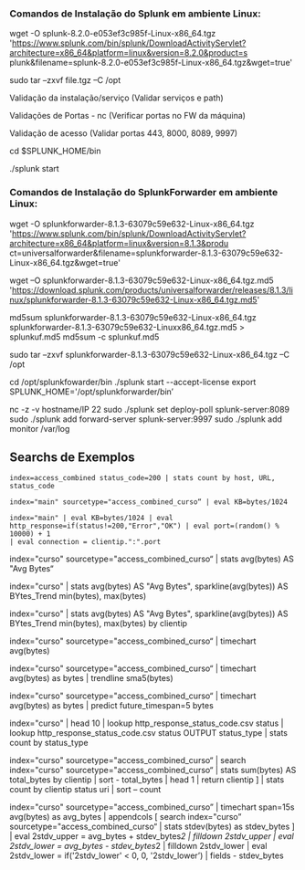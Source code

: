 
### Comandos de Instalação do Splunk em ambiente Linux:
wget -O splunk-8.2.0-e053ef3c985f-Linux-x86_64.tgz
'https://www.splunk.com/bin/splunk/DownloadActivityServlet?architecture=x86_64&platform=linux&version=8.2.0&product=s
plunk&filename=splunk-8.2.0-e053ef3c985f-Linux-x86_64.tgz&wget=true'

sudo tar –zxvf file.tgz –C /opt

Validação da instalação/serviço (Validar serviços e path)

Validações de Portas - nc (Verificar portas no FW da máquina)

Validação de acesso (Validar portas 443, 8000, 8089, 9997)

cd $SPLUNK_HOME/bin

./splunk start


### Comandos de Instalação do SplunkForwarder em ambiente Linux:
wget -O splunkforwarder-8.1.3-63079c59e632-Linux-x86_64.tgz
'https://www.splunk.com/bin/splunk/DownloadActivityServlet?architecture=x86_64&platform=linux&version=8.1.3&produ
ct=universalforwarder&filename=splunkforwarder-8.1.3-63079c59e632-Linux-x86_64.tgz&wget=true'

wget –O splunkforwarder-8.1.3-63079c59e632-Linux-x86_64.tgz.md5
'https://download.splunk.com/products/universalforwarder/releases/8.1.3/linux/splunkforwarder-8.1.3-63079c59e632-Linux-x86_64.tgz.md5'

md5sum splunkforwarder-8.1.3-63079c59e632-Linux-x86_64.tgz splunkforwarder-8.1.3-63079c59e632-Linuxx86_64.tgz.md5 > splunkuf.md5
md5sum -c splunkuf.md5

sudo tar –zxvf splunkforwarder-8.1.3-63079c59e632-Linux-x86_64.tgz –C /opt

cd /opt/splunkfowarder/bin
./splunk start --accept-license
export SPLUNK_HOME='/opt/splunkforwarder/bin’

nc -z -v hostname/IP 22
sudo ./splunk set deploy-poll splunk-server:8089
sudo ./splunk add forward-server splunk-server:9997
sudo ./splunk add monitor /var/log


## Searchs de Exemplos
```
index=access_combined status_code=200 | stats count by host, URL, status_code
```

```
index="main" sourcetype="access_combined_curso“ | eval KB=bytes/1024
```

```
index="main" | eval KB=bytes/1024 | eval http_response=if(status!=200,"Error","OK") | eval port=(random() % 10000) + 1
| eval connection = clientip.":".port
```


index="curso" sourcetype="access_combined_curso“ | stats avg(bytes) AS "Avg Bytes“

index="curso" | stats avg(bytes) AS "Avg Bytes", sparkline(avg(bytes)) AS BYtes_Trend min(bytes), max(bytes)

index="curso" | stats avg(bytes) AS "Avg Bytes", sparkline(avg(bytes)) AS BYtes_Trend min(bytes), max(bytes) by clientip

index="curso" sourcetype="access_combined_curso“ | timechart avg(bytes)

index="curso" sourcetype="access_combined_curso“ | timechart avg(bytes) as bytes | trendline sma5(bytes)

index="curso" sourcetype="access_combined_curso“ | timechart avg(bytes) as bytes | predict future_timespan=5 bytes

index="curso" | head 10 | lookup http_response_status_code.csv status 
| lookup http_response_status_code.csv status OUTPUT status_type | stats count by status_type

index="curso" sourcetype="access_combined_curso“
| search index="curso" sourcetype="access_combined_curso“
| stats sum(bytes) AS total_bytes by clientip
| sort - total_bytes
| head 1
| return clientip ]
| stats count by clientip status uri
| sort – count

index="curso" sourcetype="access_combined_curso”
| timechart span=15s avg(bytes) as avg_bytes
| appendcols [ search index="curso” sourcetype="access_combined_curso“
| stats stdev(bytes) as stdev_bytes ]
| eval 2stdv_upper = avg_bytes + stdev_bytes*2 | filldown 2stdv_upper
| eval 2stdv_lower = avg_bytes - stdev_bytes*2 | filldown 2stdv_lower
| eval 2stdv_lower = if('2stdv_lower' < 0, 0, '2stdv_lower’)
| fields - stdev_bytes